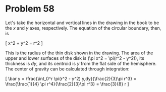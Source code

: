 # Problem 58 #

Let's take the horizontal and vertical lines in the drawing in the book to be the *x* and *y* axes, respectively. The equation of the circular boundary, then, is

\[ x^2 + y^2 = r^2 \]

This is the radius of the thin disk shown in the drawing. The area of the upper and lower surfaces of the disk is \(\pi x^2 = \pi(r^2 - y^2)\), its thickness is *dy*, and its centroid is *y* from the flat side of the hemisphere. The center of gravity can be calculated through integration:

\[ \bar y = \frac{\int_0^r \pi(r^2 - y^2) y\,dy}{\frac{2}{3}\pi r^3} = \frac{\frac{1}{4} \pi r^4}{\frac{2}{3}\pi r^3} = \frac{3}{8} r \]
